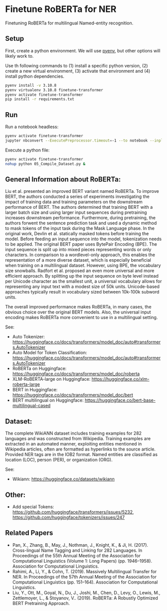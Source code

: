 # Finetune RoBERTa for NER

Finetuning RoBERTa for multilingual Named-entity recognition.

## Setup

First, create a python environment. We will use [pyenv](https://github.com/pyenv/pyenv), but other options will likely work to.

Use th following commands to (1) install a specific python version, (2) create a new virtual environment, (3) activate that environment and (4) install python dependencies.

```bash
pyenv install -v 3.10.8
pyenv virtualenv 3.10.8 finetune-transformer
pyenv activate finetune-transformer
pip install -r requirements.txt
```

## Run

Run a notebook headless:
```bash
pyenv activate finetune-transformer
jupyter nbconvert --ExecutePreprocessor.timeout=-1 --to notebook --inplace --execute original.ipynb
```

Execute a python file:
```bash
pyenv activate finetune-transformer
nohup python 05_Compile_Dataset.py &
```

## General Information about RoBERTa:

Liu et al. presented an improved BERT variant named RoBERTa. To improve BERT, the authors conducted a series of experiments investigating the impact of training data and training parameters on the downstream performance of BERT. The authors determined that training BERT with a larger batch size and using larger input sequences during pretraining increases downstream performance. Furthermore, during pretraining, the authors forwent the sentence prediction task and used a dynamic method to mask tokens of the input task during the Mask Language phase. In the original work, Devlin et al. statically masked tokens before training the model.
Before feeding an input sequence into the model, tokenization needs to be applied. The original BERT paper uses BytePair Encoding (BPE). The input sequence is split up into mixed pieces representing words or only characters. In comparison to a wordlevel-only approach, this enables the representation of a more diverse dataset, which is especially beneficial when training on a multilingual dataset. However, using BPE, the vocabulary size snowballs. Radfort et al. proposed an even more universal and more efficient approach. By splitting up the input sequence on byte level instead per Unicode character as the smallest unit, a universal vocabulary allows for representing any input text with a modest size of 50k units. Unicode-based approaches typically result in vocabulary sized between 10k-100k subword units.

The overall improved performance makes RoBERTa, in many cases, the obvious choice over the original BERT models. Also, the universal input encoding makes RoBERTa more convenient to use in a multilingual setting.

See:

- Auto Tokenizer: https://huggingface.co/docs/transformers/model_doc/auto#transformers.AutoTokenizer
- Auto Model for Token Classification: https://huggingface.co/docs/transformers/model_doc/auto#transformers.AutoTokenizer
- RoBERTa on Huggingface: https://huggingface.co/docs/transformers/model_doc/roberta
- XLM-RoBERTA-large on Huggingface: https://huggingface.co/xlm-roberta-large
- BERT in Huggingface: https://huggingface.co/docs/transformers/model_doc/bert
- BERT multilingual on Huggingface: https://huggingface.co/bert-base-multilingual-cased

## Dataset:

The complete WikiANN dataset includes training examples for 282 languages and was constructed from Wikipedia. Training examples are extracted in an automated manner, exploiting entities mentioned in Wikipedia articles, often are formatted as hyperlinks to the source article. Provided NER tags are in the IOB2 format. Named entities are classified as location (LOC), person (PER), or organization (ORG). 

See:

- Wikiann: https://huggingface.co/datasets/wikiann

## Other:

- Add special Tokens: https://github.com/huggingface/transformers/issues/5232, https://github.com/huggingface/tokenizers/issues/247

## Related Papers

* Pan, X., Zhang, B., May, J., Nothman, J., Knight, K., & Ji, H. (2017). Cross-lingual Name Tagging and Linking for 282 Languages. In Proceedings of the 55th Annual Meeting of the Association for Computational Linguistics (Volume 1: Long Papers) (pp. 1946–1958). Association for Computational Linguistics.
* Rahimi, A., Li, Y., & Cohn, T. (2019). Massively Multilingual Transfer for NER. In Proceedings of the 57th Annual Meeting of the Association for Computational Linguistics (pp. 151–164). Association for Computational Linguistics.
* Liu, Y., Ott, M., Goyal, N., Du, J., Joshi, M., Chen, D., Levy, O., Lewis, M., Zettlemoyer, L., & Stoyanov, V.. (2019). RoBERTa: A Robustly Optimized BERT Pretraining Approach. 




